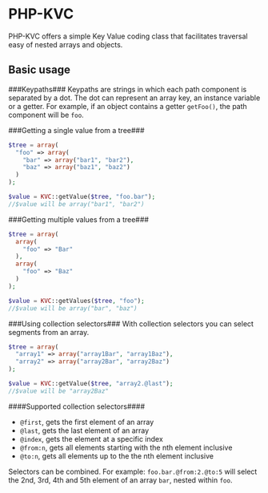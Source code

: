 PHP-KVC
=======

PHP-KVC offers a simple Key Value coding class that facilitates traversal easy of nested arrays and objects.

Basic usage
-----------
###Keypaths###
Keypaths are strings in which each path component is separated by a dot.
The dot can represent an array key, an instance variable or a getter.
For example, if an object contains a getter `getFoo()`, the path component will be `foo`.


###Getting a single value from a tree###
````php
$tree = array(
  "foo" => array(
    "bar" => array("bar1", "bar2"),
    "baz" => array("baz1", "baz2")
  )
); 

$value = KVC::getValue($tree, "foo.bar");
//$value will be array("bar1", "bar2")
````

###Getting multiple values from a tree###
````php
$tree = array(
  array(
    "foo" => "Bar"
  ),
  array(
    "foo" => "Baz"
  )
); 

$value = KVC::getValues($tree, "foo");
//$value will be array("bar", "baz")
````

###Using collection selectors###
With collection selectors you can select segments from an array.
````php
$tree = array(
  "array1" => array("array1Bar", "array1Baz"),
  "array2" => array("array2Bar", "array2Baz")
); 

$value = KVC::getValue($tree, "array2.@last");
//$value will be "array2Baz"
````

####Supported collection selectors####
- `@first`, gets the first element of an array
- `@last`, gets the last element of an array
- `@index`, gets the element at a specific index
- `@from:n`, gets all elements starting with the nth element inclusive
- `@to:n`, gets all elements up to the the nth element inclusive

Selectors can be combined. For example: `foo.bar.@from:2.@to:5` will select the 2nd, 3rd, 4th and 5th element of an array `bar`, nested within `foo`.
